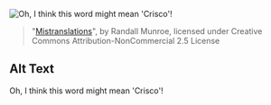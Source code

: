 ![Oh, I think this word might mean 'Crisco'!](https://imgs.xkcd.com/comics/mistranslations.png)
> "[Mistranslations](https://xkcd.com/414/)", by Randall Munroe, licensed under Creative Commons Attribution-NonCommercial 2.5 License

## Alt Text
Oh, I think this word might mean 'Crisco'!
